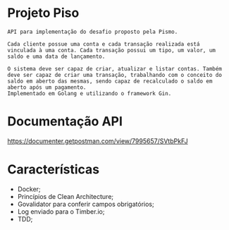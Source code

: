 # Projeto Piso
    API para implementação do desafio proposto pela Pismo.

    Cada cliente possue uma conta e cada transação realizada está vinculada à uma conta. Cada transação possui um tipo, um valor, um saldo e uma data de lançamento.

    O sistema deve ser capaz de criar, atualizar e listar contas. Também deve ser capaz de criar uma transação, trabalhando com o conceito do saldo em aberto das mesmas, sendo capaz de recalculado o saldo em aberto após um pagamento.
    Implementado em Golang e utilizando o framework Gin.

# Documentação API
https://documenter.getpostman.com/view/7995657/SVtbPkFJ

# Características
- Docker;
- Princípios de Clean Architecture;
- Govalidator para conferir campos obrigatórios;
- Log enviado para o Timber.io;
- TDD;
